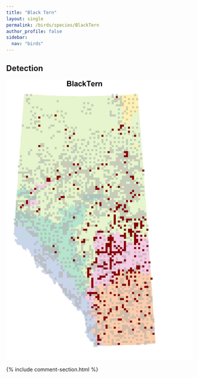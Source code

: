 ```yaml
---
title: "Black Tern"
layout: single
permalink: /birds/species/BlackTern
author_profile: false
sidebar:
  nav: "birds"
---
```


<h2>Detection</h2>

![](/assets/images/birds/BlackTern/det.jpg)

{% include comment-section.html %}
